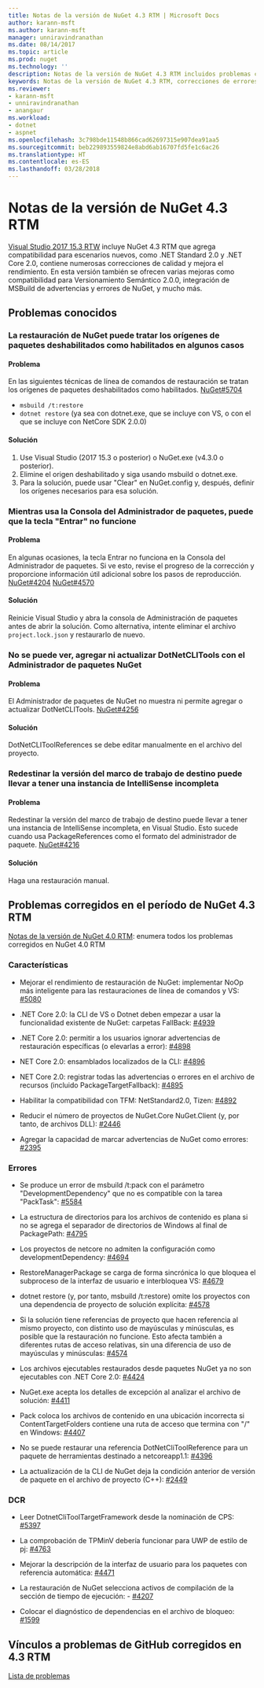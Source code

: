 ```yaml
---
title: Notas de la versión de NuGet 4.3 RTM | Microsoft Docs
author: karann-msft
ms.author: karann-msft
manager: unniravindranathan
ms.date: 08/14/2017
ms.topic: article
ms.prod: nuget
ms.technology: ''
description: Notas de la versión de NuGet 4.3 RTM incluidos problemas conocidos, correcciones de errores, características agregadas y DCR.
keywords: Notas de la versión de NuGet 4.3 RTM, correcciones de errores, problemas, conocidos, características agregadas, DCR
ms.reviewer:
- karann-msft
- unniravindranathan
- anangaur
ms.workload:
- dotnet
- aspnet
ms.openlocfilehash: 3c798bde11548b866cad62697315e907dea91aa5
ms.sourcegitcommit: beb229893559824e8abd6ab16707fd5fe1c6ac26
ms.translationtype: HT
ms.contentlocale: es-ES
ms.lasthandoff: 03/28/2018
---
```

# <a name="nuget-43-rtm-release-notes"></a>Notas de la versión de NuGet 4.3 RTM

[Visual Studio 2017 15.3 RTW](https://www.visualstudio.com/news/releasenotes/vs2017-relnotes) incluye NuGet 4.3 RTM que agrega compatibilidad para escenarios nuevos, como .NET Standard 2.0 y .NET Core 2.0, contiene numerosas correcciones de calidad y mejora el rendimiento. En esta versión también se ofrecen varias mejoras como compatibilidad para Versionamiento Semántico 2.0.0, integración de MSBuild de advertencias y errores de NuGet, y mucho más.

## <a name="known-issues"></a>Problemas conocidos

### <a name="nuget-restore-may-treat-disabled-package-sources-as-enabled-in-some-cases"></a>La restauración de NuGet puede tratar los orígenes de paquetes deshabilitados como habilitados en algunos casos

#### <a name="issue"></a>Problema

En las siguientes técnicas de línea de comandos de restauración se tratan los orígenes de paquetes deshabilitados como habilitados. [NuGet#5704](https://github.com/NuGet/Home/issues/5704)
- `msbuild /t:restore`
- `dotnet restore` (ya sea con dotnet.exe, que se incluye con VS, o con el que se incluye con NetCore SDK 2.0.0)

#### <a name="workaround"></a>Solución

1. Use Visual Studio (2017 15.3 o posterior) o NuGet.exe (v4.3.0 o posterior).
1. Elimine el origen deshabilitado y siga usando msbuild o dotnet.exe.
1. Para la solución, puede usar "Clear" en NuGet.config y, después, definir los orígenes necesarios para esa solución.

### <a name="while-using-package-manager-console-enter-key-may-not-work"></a>Mientras usa la Consola del Administrador de paquetes, puede que la tecla "Entrar" no funcione

#### <a name="issue"></a>Problema

En algunas ocasiones, la tecla Entrar no funciona en la Consola del Administrador de paquetes. Si ve esto, revise el progreso de la corrección y proporcione información útil adicional sobre los pasos de reproducción. [NuGet#4204](https://github.com/NuGet/Home/issues/4204) [NuGet#4570](https://github.com/NuGet/Home/issues/4570)

#### <a name="workaround"></a>Solución

Reinicie Visual Studio y abra la consola de Administración de paquetes antes de abrir la solución. Como alternativa, intente eliminar el archivo `project.lock.json` y restaurarlo de nuevo.

### <a name="you-are-unable-to-view-add-or-update-dotnetclitools-using-nuget-package-manager"></a>No se puede ver, agregar ni actualizar DotNetCLITools con el Administrador de paquetes NuGet

#### <a name="issue"></a>Problema

El Administrador de paquetes de NuGet no muestra ni permite agregar o actualizar DotNetCLITools. [NuGet#4256](https://github.com/NuGet/Home/issues/4256)

#### <a name="workaround"></a>Solución

DotNetCLIToolReferences se debe editar manualmente en el archivo del proyecto.

### <a name="retargeting-target-framework-version-may-lead-to-incomplete-intellisense"></a>Redestinar la versión del marco de trabajo de destino puede llevar a tener una instancia de IntelliSense incompleta

#### <a name="issue"></a>Problema

Redestinar la versión del marco de trabajo de destino puede llevar a tener una instancia de IntelliSense incompleta, en Visual Studio. Esto sucede cuando usa PackageReferences como el formato del administrador de paquete. [NuGet#4216](https://github.com/NuGet/Home/issues/4216)

#### <a name="workaround"></a>Solución

Haga una restauración manual.

## <a name="issues-fixed-in-nuget-43-rtm-timeframe"></a>Problemas corregidos en el período de NuGet 4.3 RTM

[Notas de la versión de NuGet 4.0 RTM](../release-notes/nuget-4.0-RTM.md): enumera todos los problemas corregidos en NuGet 4.0 RTM

### <a name="features"></a>Características

- Mejorar el rendimiento de restauración de NuGet: implementar NoOp más inteligente para las restauraciones de línea de comandos y VS: [#5080](https://github.com/NuGet/Home/issues/5080)

- .NET Core 2.0: la CLI de VS o Dotnet deben empezar a usar la funcionalidad existente de NuGet: carpetas FallBack: [#4939](https://github.com/NuGet/Home/issues/4939)

- .NET Core 2.0: permitir a los usuarios ignorar advertencias de restauración específicas (o elevarlas a error): [#4898](https://github.com/NuGet/Home/issues/4898)

- NET Core 2.0: ensamblados localizados de la CLI: [#4896](https://github.com/NuGet/Home/issues/4896)

- NET Core 2.0: registrar todas las advertencias o errores en el archivo de recursos (incluido PackageTargetFallback): [#4895](https://github.com/NuGet/Home/issues/4895)

- Habilitar la compatibilidad con TFM: NetStandard2.0, Tizen: [#4892](https://github.com/NuGet/Home/issues/4892)

- Reducir el número de proyectos de NuGet.Core NuGet.Client (y, por tanto, de archivos DLL): [#2446](https://github.com/NuGet/Home/issues/2446)

- Agregar la capacidad de marcar advertencias de NuGet como errores: [#2395](https://github.com/NuGet/Home/issues/2395)

### <a name="bugs"></a>Errores

- Se produce un error de msbuild /t:pack con el parámetro "DevelopmentDependency" que no es compatible con la tarea "PackTask": [#5584](https://github.com/NuGet/Home/issues/5584)

- La estructura de directorios para los archivos de contenido es plana si no se agrega el separador de directorios de Windows al final de PackagePath: [#4795](https://github.com/NuGet/Home/issues/4795)

- Los proyectos de netcore no admiten la configuración como developmentDependency: [#4694](https://github.com/NuGet/Home/issues/4694)

- RestoreManagerPackage se carga de forma sincrónica lo que bloquea el subproceso de la interfaz de usuario e interbloquea VS: [#4679](https://github.com/NuGet/Home/issues/4679)

- dotnet restore (y, por tanto, msbuild /t:restore) omite los proyectos con una dependencia de proyecto de solución explícita: [#4578](https://github.com/NuGet/Home/issues/4578)

- Si la solución tiene referencias de proyecto que hacen referencia al mismo proyecto, con distinto uso de mayúsculas y minúsculas, es posible que la restauración no funcione. Esto afecta también a diferentes rutas de acceso relativas, sin una diferencia de uso de mayúsculas y minúsculas: [#4574](https://github.com/NuGet/Home/issues/4574)

- Los archivos ejecutables restaurados desde paquetes NuGet ya no son ejecutables con .NET Core 2.0: [#4424](https://github.com/NuGet/Home/issues/4424)

- NuGet.exe acepta los detalles de excepción al analizar el archivo de solución: [#4411](https://github.com/NuGet/Home/issues/4411)

- Pack coloca los archivos de contenido en una ubicación incorrecta si ContentTargetFolders contiene una ruta de acceso que termina con "/" en Windows: [#4407](https://github.com/NuGet/Home/issues/4407)

- No se puede restaurar una referencia DotNetCliToolReference para un paquete de herramientas destinado a netcoreapp1.1: [#4396](https://github.com/NuGet/Home/issues/4396)

- La actualización de la CLI de NuGet deja la condición anterior de versión de paquete en el archivo de proyecto (C++): [#2449](https://github.com/NuGet/Home/issues/2449)

### <a name="dcrs"></a>DCR

- Leer DotnetCliToolTargetFramework desde la nominación de CPS: [#5397](https://github.com/NuGet/Home/issues/5397)

- La comprobación de TPMinV debería funcionar para UWP de estilo de pj: [#4763](https://github.com/NuGet/Home/issues/4763)

- Mejorar la descripción de la interfaz de usuario para los paquetes con referencia automática: [#4471](https://github.com/NuGet/Home/issues/4471)

- La restauración de NuGet selecciona activos de compilación de la sección de tiempo de ejecución: - [#4207](https://github.com/NuGet/Home/issues/4207)

- Colocar el diagnóstico de dependencias en el archivo de bloqueo: [#1599](https://github.com/NuGet/Home/issues/1599)

## <a name="links-to-github-issues-fixed-in-43-rtm"></a>Vínculos a problemas de GitHub corregidos en 4.3 RTM

[Lista de problemas](https://github.com/NuGet/Home/issues?q=is%3Aissue+is%3Aclosed+milestone%3A%224.3")
